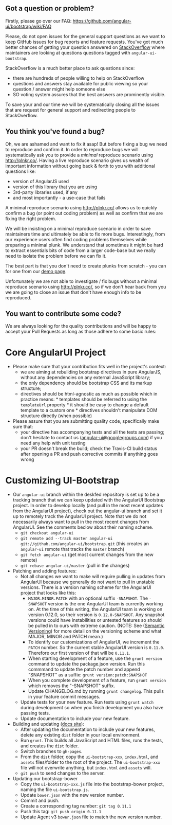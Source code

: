 ## Got a question or problem?

Firstly, please go over our FAQ: https://github.com/angular-ui/bootstrap/wiki/FAQ

Please, do not open issues for the general support questions as we want to keep GitHub issues for bug reports and feature requests. You've got much better chances of getting your question answered on [StackOverflow](http://stackoverflow.com/questions/tagged/angular-ui-bootstrap) where maintainers are looking at questions questions tagged with `angular-ui-bootstrap`.

StackOverflow is a much better place to ask questions since:
* there are hundreds of people willing to help on StackOverflow
* questions and answers stay available for public viewing so your question / answer might help someone else
* SO voting system assures that the best answers are prominently visible.

To save your and our time we will be systematically closing all the issues that are request for general support and redirecting people to StackOverflow. 

## You think you've found a bug?

Oh, we are ashamed and want to fix it asap! But before fixing a bug we need to reproduce and confirm it. In order to reproduce bugs we will systematically ask you to provide a _minimal_ reproduce scenario using http://plnkr.co/. Having a live reproduce scenario gives us wealth of important information without going back & forth to you with additional questions like:
* version of AngularJS used
* version of this library that you are using
* 3rd-party libraries used, if any
* and most importantly - a use-case that fails 

A minimal reproduce scenario using http://plnkr.co/ allows us to quickly confirm a bug (or point out coding problem) as well as confirm that we are fixing the right problem. 

We will be insisting on a minimal reproduce scenario in order to save maintainers time and ultimately be able to fix more bugs. Interestingly, from our experience users often find coding problems themselves while preparing a minimal plunk. We understand that sometimes it might be hard to extract essentials bits of code from a larger code-base but we really need to isolate the problem before we can fix it.

The best part is that you don't need to create plunks from scratch - you can for one from our [demo page](http://angular-ui.github.io/bootstrap/).

Unfortunately we are not able to investigate / fix bugs without a minimal reproduce scenario using http://plnkr.co/, so if we don't hear back from you we are going to close an issue that don't have enough info to be reproduced.


## You want to contribute some code?

We are always looking for the quality contributions and will be happy to accept your Pull Requests as long as those adhere to some basic rules:

# Core AngularUI Project

* Please make sure that your contribution fits well in the project's context:
  * we are aiming at rebuilding bootstrap directives in pure AngularJS, without any dependencies on any external JavaScript library;
  * the only dependency should be bootstrap CSS and its markup structure;
  * directives should be html-agnostic as much as possible which in practice means:
        * templates should be referred to using the `templateUrl` property
        * it should be easy to change a default template to a custom one
        * directives shouldn't manipulate DOM structure directly (when possible)
* Please assure that you are submitting quality code, specifically make sure that:
  * your directive has accompanying tests and all the tests are passing; don't hesitate to contact us (angular-ui@googlegroups.com) if you need any help with unit testing
  * your PR doesn't break the build; check the Travis-CI build status after opening a PR and push corrective commits if anything goes wrong

# Customizing UI-Bootstrap

* Our `angular-ui` branch within the deskfed repository is set up to be a tracking branch that we can keep updated with the AngularUI Bootstrap project. In order to develop locally (and pull in the most
  recent updates from the AngularUI project), check out the angular-ui branch and set it up to remotely track the AngularUI project. Note that we do not necessarily always want to pull in the most recent changes from AngularUI. See the comments beclow about their naming scheme. 
  * `git checkout angular-ui`
  * `git remote add --track master angular-ui git://github.com/angular-ui/bootstrap.git` (this creates an `angular-ui` remote that tracks the `master` branch)
  * `git fetch angular-ui` (get most current changes from the new remote)
  * `git rebase angular-ui/master` (pull in the changes)
* Patching and adding features:
  * Not all changes we want to make will require pulling in updates from AngularUI because we generally do not want to pull in unstable versions. There is a version naming scheme for the AngularUI project that looks like this:
    * `MAJOR.MINOR.PATCH` with an optional suffix `-SNAPSHOT`. The `-SNAPSHOT` version is the one AngularUI team is  currently working on. At the time of this writing,
    the AngularUI team is working on version 0.12.0, so their version is `0.12.0-SNAPSHOT`. Any snapshot versions could have instabilities or untested features
    so should be pulled in to ours with extreme caution. (NOTE: See ([Semantic Versioning](http://semver.org/)) for more detail on the versioning scheme and what MAJOR, MINOR and PATCH mean.)
    * To identify our customizations of AngularUI, we increment the `PATCH` number. So the current stable AngularUI version is `0.11.0`. Therefore our first version of that will be `0.11.1`.
    * When starting development of a feature, use the `grunt version` command to update the package.json version. Run this commmand to update the patch number and append "SNAPSHOT" as a suffix: `grunt version:patch:SNAPSHOT`
    * When you complete development of a feature, run `grunt version` which removes the "-SNAPSHOT" suffix.
    * Update CHANGELOG.md by running `grunt changelog`. This pulls in your feature commit messages.
  * Update tests for your new feature. Run tests using `grunt watch` during development so when you finish development you also have passing tests. 
  * Update documentation to include your new feature.
* Building and updating ([docs site](http://deskfed.github.io/bootstrap)):
  * After updating the documentation to include your new features, delete any existing `dist` folder in your local environment.
  * Run `grunt`. This builds all JavaScript and HTML files, runs the tests, and creates the `dist` folder.
  * Switch branches to `gh-pages`.
  * From the `dist` folder, copy the `ui-bootstrap-xxx`, `index.html`, and `assets` files/folder to the root of the project. The `ui-bootstrap-xxx` file will not overwrite anything, but `index.html` and `assets` will.
  * `git push` to send changes to the server.
* Updating our bootstrap-bower
  * Copy the `ui-bootstrap-xxx.js` file into the bootstrap-bower project, naming the file `ui-bootstrap.js`.
  * Update `bower.json` with the new version number.
  * Commit and push.
  * Create a corresponding tag number: `git tag 0.11.1`
  * Push this tag: `git push origin 0.11.1`
  * Update Agent v3 `bower.json` file to match the new version number.
